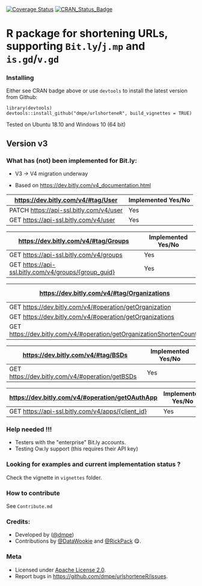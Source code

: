 [![Coverage Status](https://coveralls.io/repos/dmpe/urlshorteneR/badge.svg?branch=master&service=github)](https://coveralls.io/github/dmpe/urlshorteneR?branch=master)
[![CRAN_Status_Badge](http://www.r-pkg.org/badges/version/urlshorteneR)](http://cran.r-project.org/package=urlshorteneR)

R package for shortening URLs, supporting `Bit.ly`/`j.mp` and `is.gd`/`v.gd`
=======

### Installing

Either see CRAN badge above or use `devtools` to install the latest version from Github:

```
library(devtools)
devtools::install_github("dmpe/urlshorteneR", build_vignettes = TRUE)
```

Tested on Ubuntu 18.10 and Windows 10 (64 bit)

## Version v3

### What has (not) been implemented for Bit.ly:

- V3 -> V4 migration underway

- Based on <https://dev.bitly.com/v4_documentation.html>

<https://dev.bitly.com/v4/#tag/User>  | Implemented Yes/No
------------- | -------------
PATCH https://api-ssl.bitly.com/v4/user | Yes
GET https://api-ssl.bitly.com/v4/user | Yes

<https://dev.bitly.com/v4/#tag/Groups>  | Implemented Yes/No
------------- | -------------
GET https://api-ssl.bitly.com/v4/groups | Yes
GET https://api-ssl.bitly.com/v4/groups/{group_guid}  | Yes

<https://dev.bitly.com/v4/#tag/Organizations> | Implemented Yes/No
------------- | -------------
GET https://dev.bitly.com/v4/#operation/getOrganization | Yes
GET https://dev.bitly.com/v4/#operation/getOrganizations | Yes
GET https://dev.bitly.com/v4/#operation/getOrganizationShortenCounts | Yes

<https://dev.bitly.com/v4/#tag/BSDs> | Implemented Yes/No
------------- | -------------
GET https://dev.bitly.com/v4/#operation/getBSDs | Yes

<https://dev.bitly.com/v4/#operation/getOAuthApp> | Implemented Yes/No 
------------- | ------------- 
GET https://api-ssl.bitly.com/v4/apps/{client_id} | Yes 


### Help needed !!!

- Testers with the "enterprise" Bit.ly accounts. 
- Testing Ow.ly support (this requires their API key)

### Looking for examples and current implementation status ?

Check the vignette in `vignettes` folder.

### How to contribute 

See `Contribute.md`

### Credits:

- Developed by ([@dmpe](https://www.github.com/dmpe))
- Contributions by [@DataWookie](https://github.com/DataWookie) and [@RickPack](https://github.com/RickPack) :yum:. 

### Meta

- Licensed under [Apache License 2.0](https://tldrlegal.com/license/apache-license-2.0-%28apache-2.0%29).
- Report bugs in <https://github.com/dmpe/urlshorteneR/issues>.


